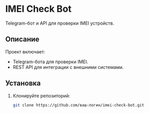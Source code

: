 # IMEI Check Bot

Telegram-бот и API для проверки IMEI устройств.

## Описание
Проект включает:
- Telegram-бота для проверки IMEI.
- REST API для интеграции с внешними системами.

## Установка
1. Клонируйте репозиторий:
   ```bash
   git clone https://github.com/ваш-логин/imei-check-bot.git
